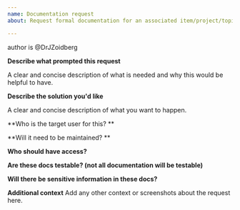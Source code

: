 ```yaml
---
name: Documentation request
about: Request formal documentation for an associated item/project/topic

---
```


author is @DrJZoidberg

**Describe what prompted this request**

A clear and concise description of what is needed and why this would be helpful to have.

**Describe the solution you'd like**

A clear and concise description of what you want to happen. 

**Who is the target user for this? **

**Will it need to be maintained? **

**Who should have access?**

**Are these docs testable? (not all documentation will be testable)**

**Will there be sensitive information in these docs?**

**Additional context**
Add any other context or screenshots about the request here.
